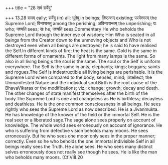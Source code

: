 +++
title = "28 समं सर्वेषु"

+++
13.28 समम् eally; सर्वेषु (in) all; भूतेषु in beings; तिष्ठन्तम्
existing; परमेश्वरम् the Supreme Lord; विनश्यस्तु among the perishing;
अविनश्यन्तम् the unperishing; यः who; पश्यति sees; सः he; पश्यति
sees.Commentary He who beholds the Supreme Lord through the inner eye of
wisdom; Him Who is seated in all beings from the Creator down to the
unmoving objects and Who is not destroyed even when all beings are
destroyed; he is said to have realised the Self.In different kinds of
fire; the heat is the same. Gold is the same in different forms of
ornaments. The light from many lamps is the same. So also in all living
being;s the soul is the same. The soul or the Self is uniform
everywhere. The Self is the same in ants; elephants; kings; beggars;
saints and rogues.The Self is indestructible all living beings are
perishable. It is the Supreme Lord when compared to the body; senses;
mind; intellect; the Unmanifested Nature and the individual soul.Birth
is the root cause of the BhavaVikaras or the modifications; viz.;
change; growth; decay and death. The other changes of state manifest
themselves after the birth of the body.The Supreme Lord is one and
changeless as He is birthless; decayless and deathless. He is the one
common consciousness in all beings. He sees rightly who sees the Supreme
Lord as now described. He is a Jivanmukta. He has knowledge of the
knower of the field or the immortal Self. He is the real seer or a
liberated sage.The sage alone sees properly on account of knowledge. The
whole world sees erroneously on account of ignorance. He who is
suffering from defective vision beholds many moons. He sees erroneously.
But he who sees one moon only sees in the proper manner; correctly. Even
so he who beholds the one immortal indivisible Self in all beings really
sees the Truth. He alone sees. He who sees many distinct selves
erroneously does not really see though he sees. He is like the man who
beholds many moons. (Cf.VIII.20
